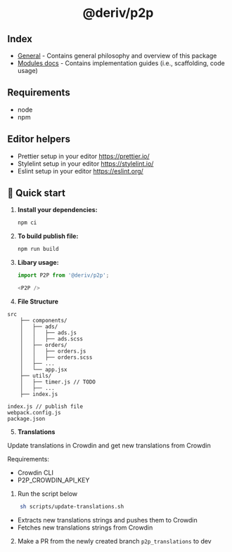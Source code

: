 <h1 align="center">
  @deriv/p2p
</h1>

## Index

- [General](docs/README.md) - Contains general philosophy and overview of this package
- [Modules docs](docs/Modules/README.md) - Contains implementation guides (i.e., scaffolding, code usage)

## Requirements

-   node
-   npm

## Editor helpers

-   Prettier setup in your editor https://prettier.io/
-   Stylelint setup in your editor https://stylelint.io/
-   Eslint setup in your editor https://eslint.org/

## 🚀 Quick start

1.  **Install your dependencies:**

    ```sh
    npm ci
    ```

2.  **To build publish file:**

    ```sh
    npm run build
    ```

3.  **Libary usage:**

    ```js
    import P2P from '@deriv/p2p';

    <P2P />
    ```

4. **File Structure**

```
src
    ├── components/
    │   ├── ads/
    │   │   ├── ads.js
    │   │   ├── ads.scss
    │   ├── orders/
    │   │   ├── orders.js
    │   │   ├── orders.scss
    │   ├── ...
    │   └── app.jsx
    ├── utils/
    │   ├── timer.js // TODO
    │   ├── ...
    ├── index.js

index.js // publish file
webpack.config.js
package.json
```

5. **Translations**

Update translations in Crowdin and get new translations from Crowdin

Requirements:
* Crowdin CLI
* P2P_CROWDIN_API_KEY

1. Run the script below
```sh
    sh scripts/update-translations.sh
 ```
 * Extracts new translations strings and pushes them to Crowdin
 * Fetches new translations strings from Crowdin

 2. Make a PR from the newly created branch `p2p_translations` to dev
